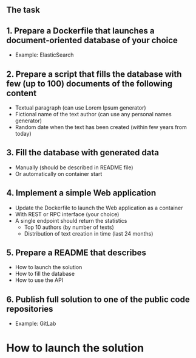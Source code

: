 ## The task
## 1. Prepare a Dockerfile that launches a document-oriented database of your choice
- Example: ElasticSearch
## 2. Prepare a script that fills the database with few (up to 100) documents of the following content
- Textual paragraph (can use Lorem Ipsum generator)
- Fictional name of the text author (can use any personal names generator)
- Random date when the text has been created (within few years from today)
## 3. Fill the database with generated data
- Manually (should be described in README file)
- Or automatically on container start
## 4. Implement a simple Web application
 - Update the Dockerfile to launch the Web application as a container
 - With REST or RPC interface (your choice)
 - A single endpoint should return the statistics
   - Top 10 authors (by number of texts)
   - Distribution of text creation in time (last 24 months) 
## 5. Prepare a README that describes
- How to launch the solution
- How to fill the database
- How to use the API
## 6. Publish full solution to one of the public code repositories 
- Example: GitLab

# How to launch the solution
